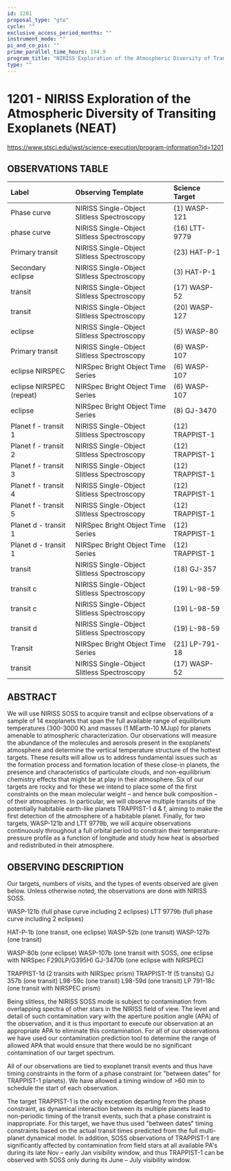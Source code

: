 ```yaml
---
id: 1201
proposal_type: "gto"
cycle: ""
exclusive_access_period_months: ""
instrument_mode: ""
pi_and_co_pis: ""
prime_parallel_time_hours: 194.9
program_title: "NIRISS Exploration of the Atmospheric Diversity of Transiting Exoplanets (NEAT)"
type: ""
---
```

# 1201 - NIRISS Exploration of the Atmospheric Diversity of Transiting Exoplanets (NEAT)
https://www.stsci.edu/jwst/science-execution/program-information?id=1201
## OBSERVATIONS TABLE
| Label                      | Observing Template                         | Science Target      |
| :------------------------- | :----------------------------------------- | :------------------ |
| Phase curve                | NIRISS Single-Object Slitless Spectroscopy | (1) WASP-121        |
| phase curve                | NIRISS Single-Object Slitless Spectroscopy | (16) LTT-9779       |
| Primary transit            | NIRISS Single-Object Slitless Spectroscopy | (23) HAT-P-1        |
| Secondary eclipse          | NIRISS Single-Object Slitless Spectroscopy | (3) HAT-P-1         |
| transit                    | NIRISS Single-Object Slitless Spectroscopy | (17) WASP-52        |
| transit                    | NIRISS Single-Object Slitless Spectroscopy | (20) WASP-127       |
| eclipse                    | NIRISS Single-Object Slitless Spectroscopy | (5) WASP-80         |
| Primary transit            | NIRISS Single-Object Slitless Spectroscopy | (6) WASP-107        |
| eclipse NIRSPEC            | NIRSpec Bright Object Time Series        | (6) WASP-107        |
| eclipse NIRSPEC (repeat)   | NIRSpec Bright Object Time Series        | (6) WASP-107        |
| eclipse                    | NIRSpec Bright Object Time Series        | (8) GJ-3470         |
| Planet f - transit 1       | NIRISS Single-Object Slitless Spectroscopy | (12) TRAPPIST-1     |
| Planet f - transit 2       | NIRISS Single-Object Slitless Spectroscopy | (12) TRAPPIST-1     |
| Planet f - transit 3       | NIRISS Single-Object Slitless Spectroscopy | (12) TRAPPIST-1     |
| Planet f - transit 4       | NIRISS Single-Object Slitless Spectroscopy | (12) TRAPPIST-1     |
| Planet f - transit 5       | NIRISS Single-Object Slitless Spectroscopy | (12) TRAPPIST-1     |
| Planet d - transit 1       | NIRSpec Bright Object Time Series        | (12) TRAPPIST-1     |
| Planet d - transit 1       | NIRSpec Bright Object Time Series        | (12) TRAPPIST-1     |
| transit                    | NIRISS Single-Object Slitless Spectroscopy | (18) GJ-357         |
| transit c                  | NIRISS Single-Object Slitless Spectroscopy | (19) L-98-59        |
| transit c                  | NIRISS Single-Object Slitless Spectroscopy | (19) L-98-59        |
| transit d                  | NIRISS Single-Object Slitless Spectroscopy | (19) L-98-59        |
| Transit                    | NIRSpec Bright Object Time Series        | (21) LP-791-18      |
| transit                    | NIRISS Single-Object Slitless Spectroscopy | (17) WASP-52        |

## ABSTRACT

We will use NIRISS SOSS to acquire transit and eclipse observations of a sample of 14 exoplanets that span the full available range of equilibrium temperatures (300-3000 K) and masses (1 MEarth-10 MJup) for planets amenable to atmospheric characterization. Our observations will measure the abundance of the molecules and aerosols present in the exoplanets' atmosphere and determine the vertical temperature structure of the hottest targets. These results will allow us to address fundamental issues such as the formation process and formation location of these close-in planets, the presence and characteristics of particulate clouds, and non-equilibrium chemistry effects that might be at play in their atmosphere. Six of our targets are rocky and for these we intend to place some of the first constraints on the mean molecular weight – and hence bulk composition – of their atmospheres. In particular, we will observe multiple transits of the potentially habitable earth-like planets TRAPPIST-1 d & f, aiming to make the first detection of the atmosphere of a habitable planet. Finally, for two targets, WASP-121b and LTT 9779b, we will acquire observations continuously throughout a full orbital period to constrain their temperature-pressure profile as a function of longitude and study how heat is absorbed and redistributed in their atmosphere.

## OBSERVING DESCRIPTION

Our targets, numbers of visits, and the types of events observed are given below. Unless otherwise noted, the observations are done with NIRISS SOSS.

WASP-121b (full phase curve including 2 eclipses)
LTT 9779b (full phase curve including 2 eclipses)

HAT-P-1b (one transit, one eclipse)
WASP-52b (one transit)
WASP-127b (one transit)

WASP-80b (one eclipse)
WASP-107b (one transit with SOSS, one eclipse with NIRSpec F290LP/G395H)
GJ-3470b (one eclipse with NIRSPEC)

TRAPPIST-1d (2 transits with NIRSpec prism)
TRAPPIST-1f (5 transits)
GJ 357b (one transit)
L98-59c (one transit)
L98-59d (one transit)
LP 791-18c (one transit with NIRSPEC prism)

Being slitless, the NIRISS SOSS mode is subject to contamination from overlapping spectra of other stars in the NIRISS field of view. The level and detail of such contamination vary with the aperture position angle (APA) of the observation, and it is thus important to execute our observation at an appropriate APA to eliminate this contamination. For all of our observations we have used our contamination prediction tool to determine the range of allowed APA that would ensure that there would be no significant contamination of our target spectrum.

All of our observations are tied to exoplanet transit events and thus have timing constraints in the form of a phase constraint (or "between dates" for TRAPPIST-1 planets). We have allowed a timing window of >60 min to schedule the start of each observation.

The target TRAPPIST-1 is the only exception departing from the phase constraint, as dynamical interaction between its multiple planets lead to non-periodic timing of the transit events, such that a phase constraint is inappropriate. For this target, we have thus used "between dates" timing constraints based on the actual transit times predicted from the full multi-planet dynamical model. In addition, SOSS observations of TRAPPIST-1 are significantly affected by contamination from field stars at all available PA's during its late Nov – early Jan visibility window, and thus TRAPPIST-1 can be observed with SOSS only during its June – July visibility window.